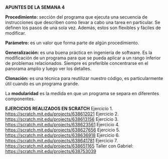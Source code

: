 **APUNTES DE LA SEMANA 4**

**Procedimiento:** sección del programa que ejecuta una secuencia de instrucciones que describen como llevar a cabo una tarea en particular. Se definen los pasos de una sola vez. Además, estos son flexibles y fáciles de modificar.

**Parámetro:** es un valor que forma parte de algún procedimiento.

**Generalización:** es una buena práctica en ingeniería de software. Es la modificación de un programa para que se pueda aplicar a un rango inferior de problemas relacionados.
    Siempre es preferible concentrarse en el panorama amplio y luego ver los detalles.

**Clonación:** es una técnica para reutilizar nuestro código, es particularmente útil cuando es un programa grande.

La **modularidad** es la medida en que un programa se separa en diferentes componentes.

**EJERCICIOS REALIZADOS EN SCRATCH**
Ejercicio 1. https://scratch.mit.edu/projects/638612021
Ejercicio 2. https://scratch.mit.edu/projects/638613156
Ejercicio 3. https://scratch.mit.edu/projects/638623561
Ejercicio 4. https://scratch.mit.edu/projects/638627656
Ejercicio 5. https://scratch.mit.edu/projects/638636918
Ejercicio 6. https://scratch.mit.edu/projects/638641781
Ejercicio 7. https://scratch.mit.edu/projects/638651165
Taller con Gabriel: https://scratch.mit.edu/projects/638753039
